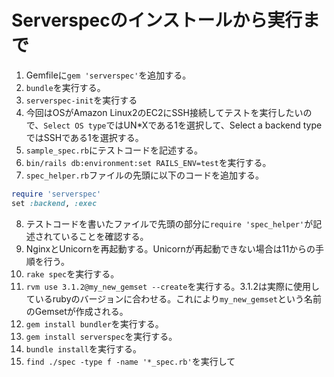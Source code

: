 # Serverspecのインストールから実行まで
1. Gemfileに`gem 'serverspec'`を追加する。
2. `bundle`を実行する。
3. `serverspec-init`を実行する
4. 今回はOSがAmazon Linux2のEC2にSSH接続してテストを実行したいので、`Select OS type`ではUN*Xである1を選択して、Select a backend typeではSSHである1を選択する。
5. `sample_spec.rb`にテストコードを記述する。
6. `bin/rails db:environment:set RAILS_ENV=test`を実行する。
7. `spec_helper.rb`ファイルの先頭に以下のコードを追加する。

```ruby
require 'serverspec'
set :backend, :exec
```
8. テストコードを書いたファイルで先頭の部分に`require 'spec_helper'`が記述されていることを確認する。
9. NginxとUnicornを再起動する。Unicornが再起動できない場合は11からの手順を行う。
10. `rake spec`を実行する。
11. `rvm use 3.1.2@my_new_gemset --create`を実行する。3.1.2は実際に使用しているrubyのバージョンに合わせる。これにより`my_new_gemset`という名前のGemsetが作成される。
12. `gem install bundler`を実行する。
13. `gem install serverspec`を実行する。
14. `bundle install`を実行する。
15. `find ./spec -type f -name '*_spec.rb'`を実行して


